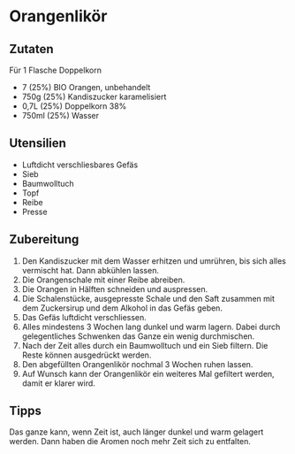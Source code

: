 # Orangenlikör

## Zutaten

Für 1 Flasche Doppelkorn

- 7 (25%) BIO Orangen, unbehandelt
- 750g (25%) Kandiszucker karamelisiert
- 0,7L (25%) Doppelkorn 38%
- 750ml (25%) Wasser

## Utensilien

- Luftdicht verschliesbares Gefäs
- Sieb
- Baumwolltuch
- Topf
- Reibe
- Presse

## Zubereitung

1. Den Kandiszucker mit dem Wasser erhitzen und umrühren, bis sich alles vermischt hat. Dann abkühlen lassen.
1. Die Orangenschale mit einer Reibe abreiben.
1. Die Orangen in Hälften schneiden und auspressen.
1. Die Schalenstücke, ausgepresste Schale und den Saft zusammen mit dem Zuckersirup und dem Alkohol in das Gefäs geben.
1. Das Gefäs luftdicht verschliessen.
1. Alles mindestens 3 Wochen lang dunkel und warm lagern. Dabei durch gelegentliches Schwenken das Ganze ein wenig durchmischen.
1. Nach der Zeit alles durch ein Baumwolltuch und ein Sieb filtern. Die Reste können ausgedrückt werden.
1. Den abgefüllten Orangenlikör nochmal 3 Wochen ruhen lassen.
1. Auf Wunsch kann der Orangenlikör ein weiteres Mal gefiltert werden, damit er klarer wird.

## Tipps

Das ganze kann, wenn Zeit ist, auch länger dunkel und warm gelagert werden. Dann haben die Aromen noch mehr Zeit sich zu entfalten.